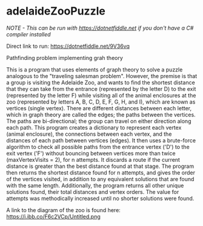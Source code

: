 # adelaideZooPuzzle
*NOTE - This can be run with https://dotnetfiddle.net if you don't have a C# compiler installed*

Direct link to run: https://dotnetfiddle.net/9V36vq

Pathfinding problem implementing grah theory

This is a program that uses elements of graph theory to solve a puzzle
analogous to the "traveling salesman problem". However, the premise
is that a group is visiting the Adelaide Zoo, and wants to find the shortest
distance that they can take from the entrance (represented by the
letter D) to the exit (represented by the letter F) while visiting all
of the animal enclosures at the zoo (represented by letters A, B, C, D, E, F,
G, H, and I), which are known as vertices (single vertex). There are different
distances between each letter, which in graph theory are called the edges; the
paths between the vertices. The paths are bi-directional; the group
can travel on either direction along each path. This program creates a
dictionary to represent each vertex (animal enclosure), the connections between
each vertex, and the distances of each path between vertices (edges).
It then uses a brute-force algorithm to check all possible paths from the
entrance vertex ('D') to the exit vertex ('F') without bouncing between vertices
more than twice (maxVertexVisits = 2), for n attempts. It discards a route if
the current distance is greater than the best distance found at that stage. The
program then returns the shortest distance found for n attempts, and gives the
order of the vertices visited, in addition to any equivalent solutions that are
found with the same length. Additionally, the program returns all other unique
solutions found, their total distances and vertex orders. The value for attempts
was methodically increased until no shorter solutions were found.

A link to the diagram of the zoo is found here: https://i.ibb.co/F6c2VCp/Untitled.png
